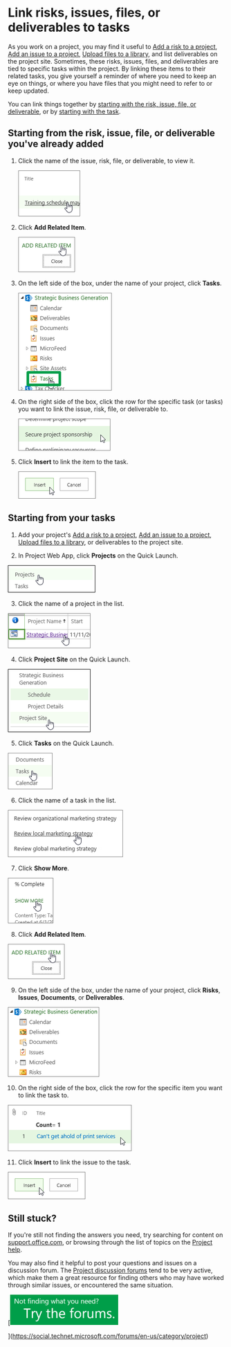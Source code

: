 
# Link risks, issues, files, or deliverables to tasks

As you work on a project, you may find it useful to  [Add a risk to a project](7aa1acc9-50cf-4f15-ac3b-fedf41b31c83.md),  [Add an issue to a project](3e1a59e5-43b3-4281-9cfb-503c646f49b9.md),  [Upload files to a library](http://technet.microsoft.com/library/da549fb1-1fcb-4167-87d0-4693e93cb7a0%28Office.14%29.aspx), and list deliverables on the project site. Sometimes, these risks, issues, files, and deliverables are tied to specific tasks within the project. By linking these items to their related tasks, you give yourself a reminder of where you need to keep an eye on things, or where you have files that you might need to refer to or keep updated.
  
    
    

You can link things together by  [starting with the risk, issue, file, or deliverable](3ef3059a-5041-4f6e-9cc8-0341fd6b1aea.md#BKMK_StartFromItem), or by  [starting with the task](3ef3059a-5041-4f6e-9cc8-0341fd6b1aea.md#BKMK_StartFromTask).
## Starting from the risk, issue, file, or deliverable you've already added
<a name="BKMK_StartFromItem"> </a>


1. Click the name of the issue, risk, file, or deliverable, to view it.
    
     ![Click the risk in the Title column](images/ddf4da0c-a3cf-426f-9cc9-34bc7738c3cd.png)
  

  

  
2. Click **Add Related Item**.
    
     ![Add Related Item](images/b6721b7d-4ac7-4231-93f1-48425995f2fd.png)
  

  

  
3. On the left side of the box, under the name of your project, click **Tasks**.
    
     ![Click Tasks under your project name](images/27e03ab7-b48d-4aaf-ab20-bbc337e83660.png)
  

  

  
4. On the right side of the box, click the row for the specific task (or tasks) you want to link the issue, risk, file, or deliverable to.
    
     ![Click a task row](images/5472f464-ee18-4356-b0c2-cea9b7c70f48.png)
  

  

  
5. Click **Insert** to link the item to the task.
    
     ![Click Insert](images/436dafeb-a6b1-4af6-95b9-020160ffd535.png)
  

  

  

## Starting from your tasks
<a name="BKMK_StartFromTask"> </a>


1. Add your project's  [Add a risk to a project](7aa1acc9-50cf-4f15-ac3b-fedf41b31c83.md),  [Add an issue to a project](3e1a59e5-43b3-4281-9cfb-503c646f49b9.md),  [Upload files to a library](http://technet.microsoft.com/library/da549fb1-1fcb-4167-87d0-4693e93cb7a0%28Office.14%29.aspx), or deliverables to the project site.
    
  
2. In Project Web App, click **Projects** on the Quick Launch.
    
    
  
    
    
![Projects on the Quick Launch](images/559c41a5-d3cb-4fae-97cf-c783dcdadea7.png)
  
    
    

  
    
    

  
    
    

    
    
    
  
3. Click the name of a project in the list.
    
    
  
    
    
![Project Center](images/b17ca80b-7600-44ef-9245-e7dab276979c.png)
  
    
    

  
    
    

  
    
    

    
    
    
  
4. Click **Project Site** on the Quick Launch.
    
    
  
    
    
![Project Site on the Quick Launch](images/959563b1-4fc7-49b3-8844-a09071ec6f88.png)
  
    
    

  
    
    

  
    
    

    
    
    
  
5. Click **Tasks** on the Quick Launch.
    
    
  
    
    
![Click Tasks on the Quick Launch](images/45ae7091-d2cb-44a4-b34e-fd59e31edc3d.png)
  
    
    

  
    
    

  
    
    

    
    
    
  
6. Click the name of a task in the list.
    
    
  
    
    
![Click a task](images/1ada9313-9972-41b4-9efe-d08f3382cd99.png)
  
    
    

  
    
    

  
    
    

    
    
    
  
7. Click **Show More**.
    
    
  
    
    
![Show More](images/85efb9b0-76e8-4ad7-b1dd-ebc80b19580a.png)
  
    
    

  
    
    

  
    
    

    
    
    
  
8. Click **Add Related Item**.
    
    
  
    
    
![Add Related Item](images/b6721b7d-4ac7-4231-93f1-48425995f2fd.png)
  
    
    

  
    
    

  
    
    

    
    
    
  
9. On the left side of the box, under the name of your project, click **Risks**, **Issues**, **Documents**, or **Deliverables**.
    
    
  
    
    
![Click an item type](images/34bbce41-3f52-463f-bc71-1ae9450f0753.png)
  
    
    

  
    
    

  
    
    

    
    
    
  
10. On the right side of the box, click the row for the specific item you want to link the task to.
    
    
  
    
    
![Click item](images/a513900a-f003-4680-a9f9-d3aea9e8d84a.png)
  
    
    

  
    
    

  
    
    

    
    
    
  
11. Click **Insert** to link the issue to the task.
    
    
  
    
    
![Click Insert](images/436dafeb-a6b1-4af6-95b9-020160ffd535.png)
  
    
    

  
    
    

  
    
    

    
  

## Still stuck?
<a name="BKMK_StartFromTask"> </a>

If you're still not finding the answers you need, try searching for content on  [support.office.com](https://support.office.com), or browsing through the list of topics on the  [Project help](afac1e38-1219-4a88-bd22-81534778d528.md).
  
    
    
You may also find it helpful to post your questions and issues on a discussion forum. The  [Project discussion forums](https://social.technet.microsoft.com/forums/en-us/category/project) tend to be very active, which make them a great resource for finding others who may have worked through similar issues, or encountered the same situation.
  
    
    
 [![Not finding what you need? Try the forums.](images/46e7095e-10bd-4e68-8a7c-3d9dd849b508.png)
  
    
    
](https://social.technet.microsoft.com/forums/en-us/category/project)
  
    
    
